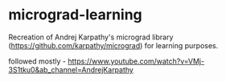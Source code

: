 # micrograd-learning

Recreation of Andrej Karpathy's micrograd library (https://github.com/karpathy/micrograd) for learning purposes.

followed mostly - https://www.youtube.com/watch?v=VMj-3S1tku0&ab_channel=AndrejKarpathy
